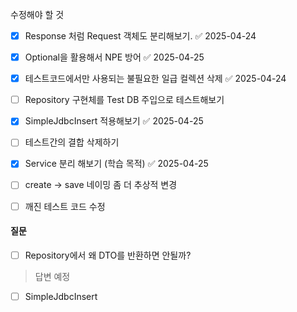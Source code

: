수정해야 할 것
- [x] Response 처럼 Request 객체도 분리해보기.  ✅ 2025-04-24
- [x] Optional을 활용해서 NPE 방어 ✅ 2025-04-25
- [x] 테스트코드에서만 사용되는 불필요한 일급 컬렉션 삭제 ✅ 2025-04-24
- [ ] Repository 구현체를 Test DB 주입으로 테스트해보기
- [x] SimpleJdbcInsert 적용해보기 ✅ 2025-04-25
- [ ] 테스트간의 결합 삭제하기
- [x] Service 분리 해보기 (학습 목적) ✅ 2025-04-25
- [ ] create -> save 네이밍 좀 더 추상적 변경
- [ ] 깨진 테스트 코드 수정




#### 질문
- [ ] Repository에서 왜 DTO를 반환하면 안될까?
> 답변 예정

- [ ] SimpleJdbcInsert 
